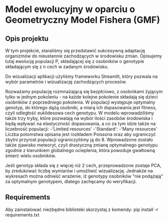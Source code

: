 # Model ewolucyjny w oparciu o Geometryczny Model Fishera (GMF)

## Opis projektu

W tym projekcie, staraliśmy się przedstawić sukcesywną adaptację organizmów do nieustannie zachodzących w środowisku zmian. Opisujemy tutaj ewolucję populacji P, składającej się z osobników o genotypie składającym się z n cech w zadanym środowisku. 

Do wizualizacji aplikacji użyliśmy frameworku Streamlit, który pozwala na wybór parametróe i wizualizację zachodzących procesów. 

Rozważamy populację rozmnażającą się bezpłciowo, z osobnikami żyjącym tylko w jednym pokoleniu - na każde kolejne pokolenie składają się dzieci osobników z poprzedniego pokolenia. W populacji występuje optymalny genotyp, do którego dążą osobniki, a miarą ich dopasowania jest fitness, czyli odległość euklidesowa cech genotypu.
W modelu wprowadziliśmy także trzy tryby, które pozwalają na wybór ilości zasobów środowiska i będą wpływać na elastyczność dopasowania, a co za tym idzie także na liczebność populacji:
-'Limited resources'
-'Standard':
-'Many resources'
Liczba potomstwa opisana jest rozkładem Poissona oraz aby ograniczyć zbytni przyrost populacji ograniczyliśmy ją do 8.
Wprowadzone zostało także zjawisko meteoryt, czyli drastyczną zmianę optymalnego genotypu zgodnie z kierunkiem globalnego ocieplenia, która powoduje gwałtowną śmierć wielu osobników.

Jeśli genotyp składa się z więcej niż 2 cech, przeprowadzone zostaje PCA, by zredukować liczbę wymiarów i umożliwić wizualizację. Jednakże na wykresach można odnieść wrażenie, iż genotypy osobników "nie podążają" za optymalnym genotypem, dlatego zachęcamy do weryfikacji.

## Requirements
Aby zainstalować niezbędne biblioteki skorzystaj z komendy: pip install -r requirements.txt
